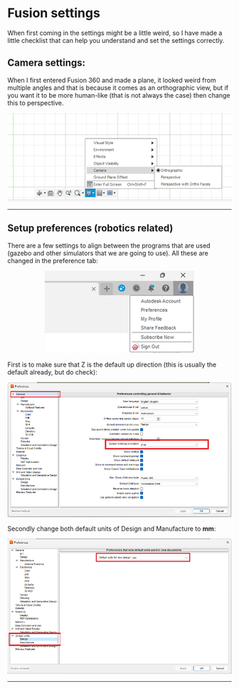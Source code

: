 # Fusion settings
When first coming in the settings might be a little weird, so I have made a little checklist that can help you understand and set the settings correctly.
## Camera settings:
When I first entered Fusion 360 and made a plane, it looked weird from multiple angles and that is because it comes as an orthographic view, but if you want it to be more human-like (that is not always the case) then change this to perspective. 
<p align="center">
  <img src="images/change_view.png" alt="image of where to change viewport"/>
</p>

---
## Setup preferences (robotics related)
There are a few settings to align between the programs that are used (gazebo and other simulators that we are going to use).
All these are changed in the preference tab:
<p align="center">
  <img src="images/where_is_preference.png" alt="image of where preference is located"/>
</p>

First is to make sure that Z is the default up direction (this is usually the default already, but do check):
<p align="center">
  <img src="images/z_up.png" alt="image of z-up"/>
</p>

Secondly change both default units of Design and Manufacture to **mm**:  
<p align="center">
  <img src="images/default_unit.png" alt="image where to change default units"/>
</p>

---
